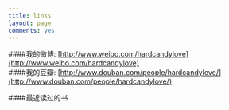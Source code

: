 ```yaml
---
title: links
layout: page
comments: yes
---
```

####我的微博:  [http://www.weibo.com/hardcandylove](http://www.weibo.com/hardcandylove)    
####我的豆瓣:  [http://www.douban.com/people/hardcandylove/](http://www.douban.com/people/hardcandylove/) 

####最近读过的书

<script type="text/javascript" src="http://www.douban.com/service/badge/hardcandylove/?show=collection&amp;n=10&amp;columns=5&amp;picsize=medium&amp;hidelogo=yes&amp;hideself=yes&amp;cat=book" ></script>
